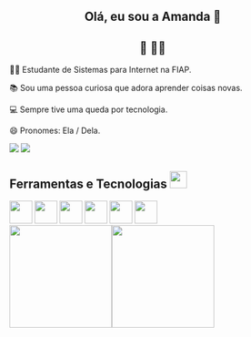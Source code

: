    <!--

**amdsantos/amdsantos** is a ✨ _special_ ✨ repository because its `README.md` (this file) appears on your GitHub profile.

Here are some ideas to get you started:

- 🔭 I’m currently working on ...
- 🌱 I’m currently learning ...
- 👯 I’m looking to collaborate on ...
- 🤔 I’m looking for help with ...
- 💬 Ask me about ...
- 📫 How to reach me: ...
- 😄 Pronouns: ...
- ⚡ Fun fact: ...
-->

<div align="center" id='topo'>
  <h2>Olá, eu sou a Amanda 👋</h2>
  <h2>🌈 👩‍💻</h2>

</div>

<div>

  👩‍🎓 Estudante de Sistemas para Internet na FIAP. 

  📚 Sou uma pessoa curiosa que adora aprender coisas novas.

  💻 Sempre tive uma queda por tecnologia.

  😄 Pronomes: Ela / Dela.
</div>

<div>
  <a href="mailto:amd.mantovani@gmail.com"><img
      src="https://img.shields.io/badge/Gmail-D14836?style=for-the-badge&logo=gmail&logoColor=white"
      target="_blank"></a>
  <a href="inkedin.com/in/amd-santos/" target="_blank"><img
      src="https://img.shields.io/badge/-LinkedIn-%230077B5?style=for-the-badge&logo=linkedin&logoColor=white"
      target="_blank"></a>
</div>

<div>
  <h2> Ferramentas e Tecnologias  <img src="https://media.giphy.com/media/WUlplcMpOCEmTGBtBW/giphy.gif" width="30"></h2> 
 
  <img src="https://cdn.jsdelivr.net/gh/devicons/devicon/icons/html5/html5-original.svg" width="40" height="40" />
          
  <img src="https://cdn.jsdelivr.net/gh/devicons/devicon/icons/javascript/javascript-original.svg" width="40" height="40" />
  
  <img src="https://cdn.jsdelivr.net/gh/devicons/devicon/icons/css3/css3-original.svg" width="40" height="40" />

  <img src="https://cdn.jsdelivr.net/gh/devicons/devicon/icons/bootstrap/bootstrap-original.svg" width="40" height="40" />

  <img src="https://cdn.jsdelivr.net/gh/devicons/devicon/icons/github/github-original.svg" width="40" height="40" />

  <img src="https://cdn.jsdelivr.net/gh/devicons/devicon/icons/git/git-original.svg" width="40" height="40" />
  
          
</div>


<div>

  <a href="https://github.com/amdsantos">
    <img height="180em"
      src="https://github-readme-stats.vercel.app/api/top-langs/?username=amdsantos&layout=compact&langs_count=7&theme=dracula" /><img
      height="180em"
      src="https://github-readme-stats.vercel.app/api?username=amdsantos&show_icons=true&theme=dracula&include_all_commits=true&count_private=true" />
      
</div>